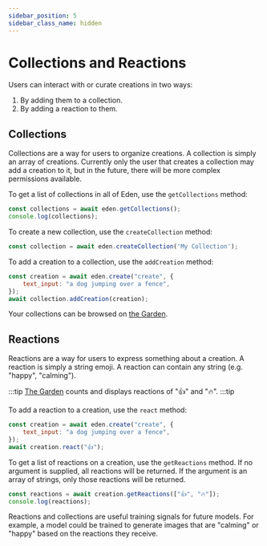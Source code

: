```yaml
---
sidebar_position: 5
sidebar_class_name: hidden
---
```


# Collections and Reactions

Users can interact with or curate creations in two ways:

1. By adding them to a collection.
2. By adding a reaction to them.

## Collections

Collections are a way for users to organize creations. A collection is simply an array of creations. Currently only the user that creates a collection may add a creation to it, but in the future, there will be more complex permissions available.

To get a list of collections in all of Eden, use the `getCollections` method:

```js
const collections = await eden.getCollections();
console.log(collections);
```

To create a new collection, use the `createCollection` method:

```js
const collection = await eden.createCollection('My Collection');
```

To add a creation to a collection, use the `addCreation` method:

```js
const creation = await eden.create("create", {
    text_input: "a dog jumping over a fence",
});
await collection.addCreation(creation);
```

Your collections can be browsed on [the Garden](https://garden.eden.art).

## Reactions

Reactions are a way for users to express something about a creation. A reaction is simply a string emoji. A reaction can contain any string (e.g. "happy", "calming"). 

:::tip
[The Garden](https://garden.eden.art) counts and displays reactions of "👍" and "🔥".
:::tip

To add a reaction to a creation, use the `react` method:

```js
const creation = await eden.create("create", {
    text_input: "a dog jumping over a fence",
});
await creation.react("👍");
```

To get a list of reactions on a creation, use the `getReactions` method. If no argument is supplied, all reactions will be returned. If the argument is an array of strings, only those reactions will be returned.

```js
const reactions = await creation.getReactions(["👍", "🔥"]);
console.log(reactions);
```

Reactions and collections are useful training signals for future models. For example, a model could be trained to generate images that are "calming" or "happy" based on the reactions they receive.